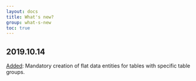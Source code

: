 ```yaml
---
layout: docs
title: What's new?
group: what-s-new
toc: true
---
```


## 2019.10.14

[Added](/development-guidelines/application-objects/tables/#Mandatory-data-entities): Mandatory creation of flat data entities for tables with specific table groups.

